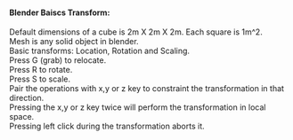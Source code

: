 #### Blender Baiscs Transform:  
Default dimensions of a cube is 2m X 2m X 2m. Each square is 1m^2.      
Mesh is any solid object in blender.     
Basic transforms: Location, Rotation and Scaling.    
Press G (grab) to relocate.  
Press R to rotate.   
Press S to scale.    
Pair the operations with x,y or z key to constraint the transformation in that direction.   
Pressing the x,y or z key twice will perform the transformation in local space.   
Pressing left click during the transformation aborts it.     
